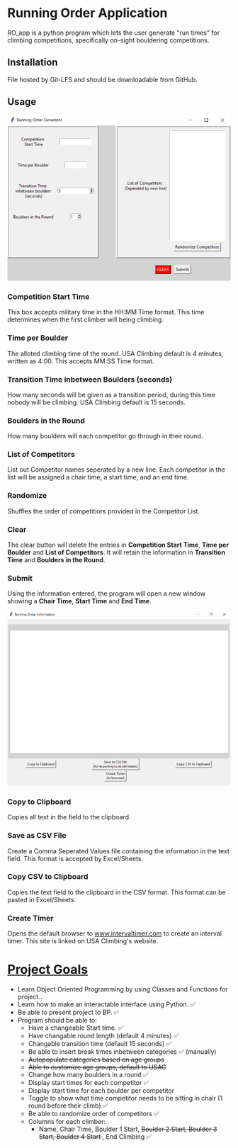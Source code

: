 # Running Order Application
RO_app is a python program which lets the user generate "run times" for climbing competitions, specifically on-sight bouldering competitions.

## Installation
File hosted by Git-LFS and should be downloadable from GitHub. 

## Usage
![new_window](new_window.PNG)

### Competition Start Time
This box accepts military time in the HH:MM Time format. This time determines when the first climber will being climbing.

### Time per Boulder
The alloted climbing time of the round. USA Climbing default is 4 minutes, written as 4:00. This accepts MM:SS Time format.

### Transition Time inbetween Boulders (seconds)
How many seconds will be given as a transition period, during this time nobody will be climbing. USA Climbing default is 15 seconds.

### Boulders in the Round
How many boulders will each competitor go through in their round.

### List of Competitors
List out Competitor names seperated by a new line. Each competitor in the list will be assigned a chair time, a start time, and an end time.

### Randomize
Shuffles the order of competitiors provided in the Competitor List.

### Clear
The clear button will delete the entries in **Competition Start Time**, **Time per Boulder** and **List of Competitors**. It will retain the information in **Transition Time** and **Boulders in the Round**.

### Submit
Using the information entered, the program will open a new window showing a **Chair Time**, **Start Time** and **End Time**.


![second_window](new_secondwindow.PNG)

### Copy to Clipboard
Copies all text in the field to the clipboard.

### Save as CSV File
Create a Comma Seperated Values file containing the information in the text field. This format is accepted by Excel/Sheets.

### Copy CSV to Clipboard
Copies the text field to the clipboard in the CSV format. This format can be pasted in Excel/Sheets.

### Create Timer
Opens the default browser to www.intervaltimer.com to create an interval timer. This site is linked on USA Climbing's website.

# **<u>Project Goals</u>**
* Learn Object Oriented Programming by using Classes and Functions for project...
* Learn how to make an interactable interface using Python. &#x2705;
* Be able to present project to BP. &#x2705;
* Program should be able to:
    * Have a changeable Start time. &#x2705;
    * Have changable round length (default 4 minutes) &#x2705;
    * Changable transition time (default 15 seconds) &#x2705;
    * Be able to insert break times inbetween categories &#x2705; (manually)
    * <s>Autopopulate categories based on age groups</s>
    * <s>Able to customize age groups, default to USAC </s>
    * Change how many boulders in a round &#x2705;
    * Display start times for each competitor &#x2705;
    * Display start time for each boulder per competitor
    * Toggle to show what time competitor needs to be sitting in chair (1 round before their climb) &#x2705;
    * Be able to randomize order of competitors &#x2705;
    * Columns for each climber:
        * Name, Chair Time, Boulder 1 Start, <s>Boulder 2 Start, Boulder 3 Start, Boulder 4 Start </s>, End Climbing &#x2705;
